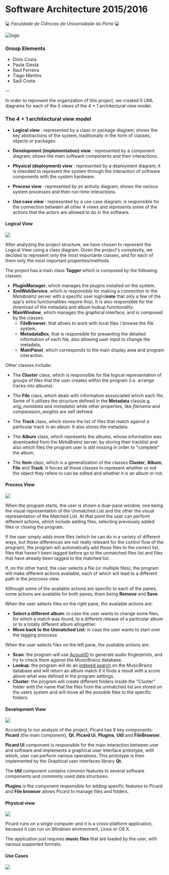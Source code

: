 # Software Architecture 2015/2016

:computer: *Faculdade de Ciências da Universidade do Porto* :computer:

![logo](https://picard.musicbrainz.org/static/img/picard-icon-large.svg)

### Group Elements

-   Dinis Costa
-   Paula Giesta
-   Raul Ferreira
-   Tiago Martins
-   Saúl Costa

--

In order to represent the organization of this project, we created 5 UML diagrams for each of the 5 views of the 4 + 1 architectural view model.

### The 4 + 1 architectural view model

+ **Logical view** : represented by a class or package diagram; shows the key abstractions of the system, traditionally in the form of classes, objects or packages. 

+ **Development (implementation) view** : represented by a component diagram; shows the main software components and their interactions.

+ **Physical (deployment) view** : represented by a deployment diagram; it is intended to represent the system through the interaction of software components with the system hardware.

+ **Process view** : represented by an activity diagram; shows the various system processes and their run-time interactions.

+ **Use case view** : represented by a use case diagram; is responsible for the connection between all other 4 views  and represents some of the actions that the actors are allowed to do in the software.


#### Logical View

![](LogicalView.png)

After analyzing the project structure, we have chosen to represent the Logical View using a class diagram.
Given the project's complexity, we decided to represent only the most importante classes, and for each of them only the most important properties/methods.

The project has a main class **Tagger** which is composed by the following classes:

- **PluginManager**, which manages the plugins installed on the system.
- **XmlWebService**, which is responsible for making a connection to the _Metabrainz_ server with a specific user login(**note** that only a few of the app's extra functionalities require this). It is also responsible for the download of the metadata and album lookup functionality.
- **MainWindow**, which manages the graphical interface, and is composed by the classes:
  - **FileBrowser**, that allows to work with local files / browse the file system,
  - **MetadataBox**, that is responsible for presenting the detailed information of each file, also allowing user input to change the metadata,
  - **MainPanel**, which corresponds to the main display area and program interaction.

Other classes include:

- The **Cluster** class, which is responsible for the logical representation of groups of files that the user creates within the program (i.e. arrange tracks into albums).

- The **File** class, which deals with information asssociated which each file. Some of it utilizes the structure defined in the **Metadata** class(e.g. _orig_metadata_ and _metadata_) while other properties, like _filename_ and _comparasion_weights_ are self defined.

- The **Track** class, which stores the list of files that match against a particular track in an album. It also stores the metadata.

- The **Album** class, which represents the albums, whose information was downloaded from the _MetaBrainz_ server, by storing their tracklist and also which files the program user is still missing in order to "complete" the album.

- The **Item** class, which is a generalization of the classes **Cluster**, **Album**, **File** and **Track**. It forces all those classes to represent whether or not the object they refere to can be edited and whether it is an album or not.


#### Process View

![](ProcessView.png)

When the program starts, the user is shown a dual-pane window, one being the visual representation of the Unmatched List and the other the visual representation of the Matched List.
At that point the user can perform different actions, which include adding files, selecting previously added files or closing the program.

If the user simply adds more files (which he can do in a variety of different ways, but those differences are not really relevant for the control flow of the program), the program will automatically add those files to the correct list, files that haven't been tagged before go to the unmatched files list and files that have already been tagged to the matched list.

If, on the other hand, the user selects a file (or multiple files), the program will make different actions available, each of which will lead to a different path in the proccess view.

Although some of the available actions are specific to each of the panes, some actions are available for both panes, them being **Remove** and **Save**.

When the user selects files on the right pane, the available actions are:

- **Select a different album**: in case the user wants to change some files, for which a match was found, to a different release of a particular album or to a totally different album altogether.
- **Move back to the Unmatched List**: in case the user wants to start over the tagging proccess

When the user selects files on the left pane, the available actions are:

- **Scan**: the program will use [AcoustID](https://acoustid.org/) to generate audio fingerprints, and try to check them against the MusicBrainz database.
- **Lookup**: the program will do an [indexed search](https://musicbrainz.org/doc/Search#Indexed_search) on the MusicBrainz database and will return an album match if it finds a result with a score above what was defined in the program settings. 
- **Cluster**: the program will create different folders inside the "Cluster" folder with the name that the files from the unmatched list are stored on the users system and will move all the possible files to the specific folders.

#### Development View

![](DevelopmentView.png)

According to our analysis of the project, Picard has 6 key components: **Picard** (the main component), **Qt**, **Picard Ui**, **Plugins**, **Util** and **FileBrowser**.

**Picard UI** component is responsible for the main interaction between user and software and implements a graphical user interface prototype, with which, user can perform various operations. 
This prototype is then implemented by the Graphical user interfaces library **Qt**.

The **Util** component contains common features to several software components and commonly used data structures.

**Plugins** is the component responsible for adding specific features to Picard and **File browser** allows Picard to manage files and folders.

#### Physical view 

![](PhysicalView.png)

Picard runs on a single computer and it is a cross-platform application, because it can run on Windows environment, Linux or OS X.

The application just requires **music files** that are loaded by the user, with various supported formats.



#### Use Cases

![](useCases.png)
